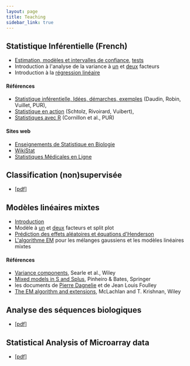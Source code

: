 ```yaml
---
layout: page
title: Teaching
sidebar_link: true
---
```


## Statistique Inférentielle (French)


-  <a href="{{ '/assets/pdf/teaching/siab1.pdf' | prepend: site.baseurl | prepend: site.url }}">Estimation, modèles et intervalles de confiance</a>, <a href="{{ '/assets/pdf/teaching/siab2.pdf' | prepend: site.baseurl | prepend: site.url }}"> tests</a>
- Introduction à l'analyse de la variance à <a href="{{ '/assets/pdf/teaching/siab3.pdf' | prepend: site.baseurl | prepend: site.url }}">un</a> et <a href="{{ '/assets/pdf/teaching/siab4.pdf' | prepend: site.baseurl | prepend: site.url }}">deux</a> facteurs
- Introduction à la <a href="{{ '/assets/pdf/teaching/siab5.pdf' | prepend: site.baseurl | prepend: site.url }}">régression linéaire</a>


#### Références

- [Statistique inférentielle, Idées, démarches, exemples](http://www.pur-editions.fr/detail.php?idOuv=830) (Daudin, Robin, Vuillet, PUR),
- [Statistique en action](http://www.math.ens.fr/statenaction/) (Schtolz, Rivoirard, Vuibert),
- [Statistiques avec R](http://math.agrocampus-ouest.fr/infoglueDeliverLive/enseignement/support2cours/livres/statistiques.avec.R) (Cornillon et al., PUR)

#### Sites web

- [Enseignements de Statistique en Biologie](https://pbil.univ-lyon1.fr/R/)
- [WikiStat](http://wikistat.fr)
- [Statistiques Médicales en Ligne](https://mistis.inrialpes.fr/software/SMEL/)

## Classification (non)supervisée 
- <a href="{{ '/assets/pdf/teaching/clustering.pdf' | prepend: site.baseurl | prepend: site.url }}">[pdf]</a>

## Modèles linéaires mixtes

- <a href="{{ '/assets/pdf/teaching/introduction.pdf' | prepend: site.baseurl | prepend: site.url }}">Introduction</a>
- Modèle à <a href="{{ '/assets/pdf/teaching/notes-1way.pdf' | prepend: site.baseurl | prepend: site.url }}">un</a> et <a href="{{ '/assets/pdf/teaching/notes-2way.pdf' | prepend: site.baseurl | prepend: site.url }}">deux</a> facteurs et split plot
- <a href="{{ '/assets/pdf/teaching/notes-prediction.pdf' | prepend: site.baseurl | prepend: site.url }}">Prédiction des effets aléatoires et équations d'Henderson</a> 
- <a href="{{ '/assets/pdf/teaching/notes-EM.pdf' | prepend: site.baseurl | prepend: site.url }}">L'algorithme EM</a> pour les mélanges gaussiens et les modèles linéaires mixtes

#### Références
- [Variance components](http://onlinelibrary.wiley.com/book/10.1002/9780470316856), Searle et al., Wiley
- [Mixed models in S and Splus](https://link.springer.com/book/10.1007%2Fb98882), Pinheiro & Bates, Springer
- les documents de [Pierre Dagnelie](http://www.dagnelie.be) et de Jean Louis Foulley
- [The EM algorithm and extensions](https://www.wiley.com/en-fr/The+EM+Algorithm+and+Extensions,+2nd+Edition-p-9780471201700), McLachlan and T. Krishnan, Wiley

## Analyse des séquences biologiques
- <a href="{{ '/assets/pdf/teaching/sequences.pdf' | prepend: site.baseurl | prepend: site.url }}">[pdf]</a>

## Statistical Analysis of Microarray data
- <a href="{{ '/assets/pdf/teaching/mpr04.pdf' | prepend: site.baseurl | prepend: site.url }}">[pdf]</a>


